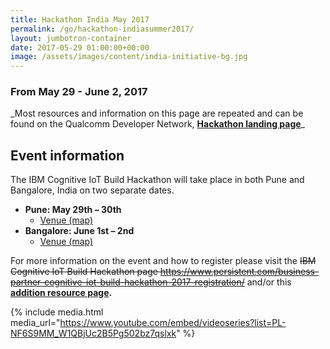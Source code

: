 ```yaml
---
title: Hackathon India May 2017
permalink: /go/hackathon-indiasummer2017/
layout: jumbotron-container
date: 2017-05-29 01:00:00+00:00
image: /assets/images/content/india-initiative-bg.jpg
---
```

### From May 29 - June 2, 2017

\_Most resources and information on this page are repeated and can be found on the Qualcomm Developer Network, **[Hackathon landing page](https://developer.qualcomm.com/event/ibmhack)**\_

## Event information

The IBM Cognitive IoT Build Hackathon will take place in both Pune and Bangalore, India on two separate dates.

*   **Pune: May 29th – 30th**
    *   [Venue (map)](https://www.google.com/maps/place/Persistent+Systems+Limited,+Veda+Complex/@18.5884147,73.7379424,17z/data=!4m5!3m4!1s0x3bc2bbe789036745:0x5cec70e9d75d43db!8m2!3d18.5889518!4d73.7383676)
*   **Bangalore: June 1st – 2nd**
    *   [Venue (map)](https://www.google.com/maps/place/Pritech+Park+SEZ/@12.9237619,77.6791689,17z/data=!3m1!4b1!4m5!3m4!1s0x3bae130bc3625461:0x7af0c7e6d011f919!8m2!3d12.9243247!4d77.6812916?hl=en)

For more information on the event and how to register please visit the ~~IBM Cognitive IoT Build Hackathon page https://www.persistent.com/business-partner-cognitive-iot-build-hackathon-2017-registration/~~ and/or this **[addition resource page](https://watson-iot-build-pune.devpost.com/?utm_source=Devpost+Weekly+Newsletter&utm_campaign=059678743c-newsletter_5_11_17_active&utm_medium=email&utm_term=0_294421ffd0-059678743c-225479217).**

{% include media.html media_url="https://www.youtube.com/embed/videoseries?list=PL-NF6S9MM_W1QBjUc2B5Pg502bz7qslxk" %}
